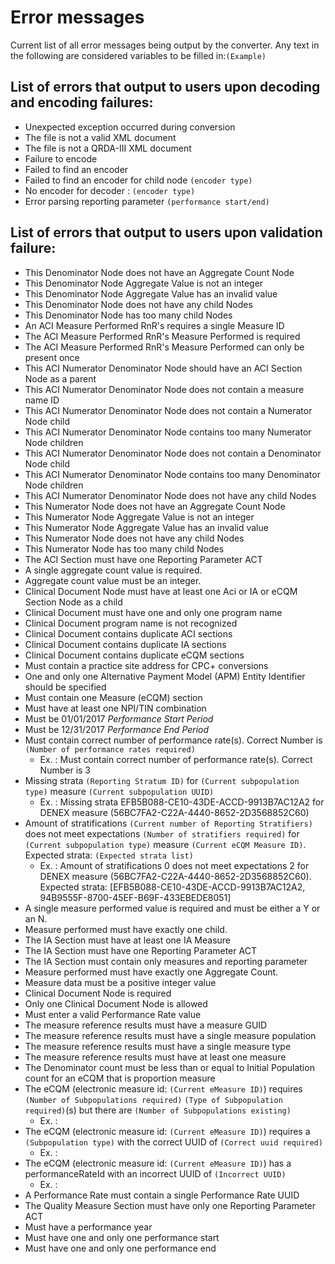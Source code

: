 # Error messages
Current list of all error messages being output by the converter.
Any text in the following are considered variables to be filled in:`(Example)`

## List of errors that output to users upon decoding and encoding failures:
* Unexpected exception occurred during conversion
* The file is not a valid XML document
* The file is not a QRDA-III XML document
* Failure to encode
* Failed to find an encoder
* Failed to find an encoder for child node `(encoder type)`
* No encoder for decoder : `(encoder type)`
* Error parsing reporting parameter `(performance start/end)`

## List of errors that output to users upon validation failure:
* This Denominator Node does not have an Aggregate Count Node
* This Denominator Node Aggregate Value is not an integer
* This Denominator Node Aggregate Value has an invalid value
* This Denominator Node does not have any child Nodes
* This Denominator Node has too many child Nodes
* An ACI Measure Performed RnR's requires a single Measure ID
* The ACI Measure Performed RnR's Measure Performed is required
* The ACI Measure Performed RnR's Measure Performed can only be present once
* This ACI Numerator Denominator Node should have an ACI Section Node as a parent
* This ACI Numerator Denominator Node does not contain a measure name ID
* This ACI Numerator Denominator Node does not contain a Numerator Node child
* This ACI Numerator Denominator Node contains too many Numerator Node children
* This ACI Numerator Denominator Node does not contain a Denominator Node child
* This ACI Numerator Denominator Node contains too many Denominator Node children
* This ACI Numerator Denominator Node does not have any child Nodes
* This Numerator Node does not have an Aggregate Count Node
* This Numerator Node Aggregate Value is not an integer
* This Numerator Node Aggregate Value has an invalid value
* This Numerator Node does not have any child Nodes
* This Numerator Node has too many child Nodes
* The ACI Section must have one Reporting Parameter ACT
* A single aggregate count value is required.
* Aggregate count value must be an integer.
* Clinical Document Node must have at least one Aci or IA or eCQM Section Node as a child
* Clinical Document must have one and only one program name
* Clinical Document program name is not recognized
* Clinical Document contains duplicate ACI sections
* Clinical Document contains duplicate IA sections
* Clinical Document contains duplicate eCQM sections
* Must contain a practice site address for CPC+ conversions
* One and only one Alternative Payment Model (APM) Entity Identifier should be specified
* Must contain one Measure (eCQM) section
* Must have at least one NPI/TIN combination
* Must be 01/01/2017 _Performance Start Period_
* Must be 12/31/2017 _Performance End Period_
* Must contain correct number of performance rate(s). Correct Number is `(Number of performance rates required)`
	* Ex. : Must contain correct number of performance rate(s). Correct Number is 3
* Missing strata `(Reporting Stratum ID)` for `(Current subpopulation type)` measure `(Current subpopulation UUID)`
	* Ex. : Missing strata EFB5B088-CE10-43DE-ACCD-9913B7AC12A2 for DENEX measure (56BC7FA2-C22A-4440-8652-2D3568852C60) 
* Amount of stratifications `(Current number of Reporting Stratifiers)` does not meet expectations `(Number of stratifiers required)`
for `(Current subpopulation type)` measure `(Current eCQM Measure ID)`. Expected strata: `(Expected strata list)`
	* Ex. : Amount of stratifications 0 does not meet expectations 2 for DENEX measure (56BC7FA2-C22A-4440-8652-2D3568852C60). Expected strata: \[EFB5B088-CE10-43DE-ACCD-9913B7AC12A2, 94B9555F-8700-45EF-B69F-433EBEDE8051\]
* A single measure performed value is required and must be either a Y or an N.
* Measure performed must have exactly one child.
* The IA Section must have at least one IA Measure
* The IA Section must have one Reporting Parameter ACT
* The IA Section must contain only measures and reporting parameter
* Measure performed must have exactly one Aggregate Count.
* Measure data must be a positive integer value
* Clinical Document Node is required
* Only one Clinical Document Node is allowed
* Must enter a valid Performance Rate value
* The measure reference results must have a measure GUID
* The measure reference results must have a single measure population
* The measure reference results must have a single measure type
* The measure reference results must have at least one measure
* The Denominator count must be less than or equal to Initial Population count 
for an eCQM that is proportion measure
* The eCQM (electronic measure id: `(Current eMeasure ID)`) requires `(Number of Subpopulations required)` `(Type of Subpopulation required)`(s) but there are `(Number of Subpopulations existing)`
	* Ex. :
* The eCQM (electronic measure id: `(Current eMeasure ID)`) requires a `(Subpopulation type)` with the correct UUID of `(Correct uuid required)`
	* Ex. :
* The eCQM (electronic measure id: `(Current eMeasure ID)`) has a performanceRateId with an incorrect UUID of `(Incorrect UUID)`
	* Ex. :
* A Performance Rate must contain a single Performance Rate UUID
* The Quality Measure Section must have only one Reporting Parameter ACT
* Must have a performance year
* Must have one and only one performance start
* Must have one and only one performance end
